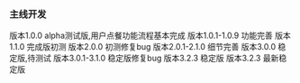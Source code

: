 ### 主线开发
版本1.0.0
alpha测试版,用户点餐功能流程基本完成
版本1.0.1-1.0.9
功能完善
版本1.1.0 
完成版初测
版本2.0.0 
初测修复bug
版本2.0.1-2.1.0
细节完善
版本3.0.0
稳定版,待测试
版本3.0.1-3.1.0
稳定版修复bug
版本3.2.3
稳定版
版本3.2.3
最新稳定版

​	

